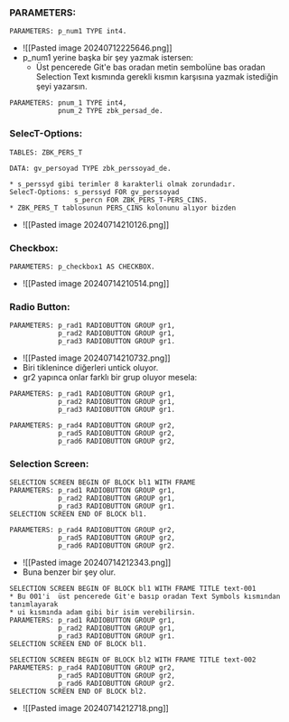### PARAMETERS:
```ABAP
PARAMETERS: p_num1 TYPE int4.
```
- ![[Pasted image 20240712225646.png]]
- p_num1 yerine başka bir şey yazmak istersen:
	- Üst pencerede Git'e bas oradan metin sembolüne bas oradan Selection Text kısmında gerekli kısmın karşısına yazmak istediğin şeyi yazarsın.

```ABAP
PARAMETERS: pnum_1 TYPE int4,
			pnum_2 TYPE zbk_persad_de.
```

### SelecT-Options:
```ABAP
TABLES: ZBK_PERS_T

DATA: gv_persoyad TYPE zbk_perssoyad_de.

* s_perssyd gibi terimler 8 karakterli olmak zorundadır.
SelecT-Options: s_perssyd FOR gv_perssoyad
				s_percn FOR ZBK_PERS_T-PERS_CINS.
* ZBK_PERS_T tablosunun PERS_CINS kolonunu alıyor bizden
```
- ![[Pasted image 20240714210126.png]]

### Checkbox:
```ABAP
PARAMETERS: p_checkbox1 AS CHECKBOX.
```
- ![[Pasted image 20240714210514.png]]

### Radio Button:
```ABAP
PARAMETERS: p_rad1 RADIOBUTTON GROUP gr1,
			p_rad2 RADIOBUTTON GROUP gr1,
			p_rad3 RADIOBUTTON GROUP gr1.
```
- ![[Pasted image 20240714210732.png]]
- Biri tiklenince diğerleri untick oluyor.
- gr2 yapınca onlar farklı bir grup oluyor mesela:
```ABAP
PARAMETERS: p_rad1 RADIOBUTTON GROUP gr1,
			p_rad2 RADIOBUTTON GROUP gr1,
			p_rad3 RADIOBUTTON GROUP gr1.

PARAMETERS: p_rad4 RADIOBUTTON GROUP gr2,
			p_rad5 RADIOBUTTON GROUP gr2,
			p_rad6 RADIOBUTTON GROUP gr2,
```

### Selection Screen:

```ABAP
SELECTION SCREEN BEGIN OF BLOCK bl1 WITH FRAME
PARAMETERS: p_rad1 RADIOBUTTON GROUP gr1,
			p_rad2 RADIOBUTTON GROUP gr1,
			p_rad3 RADIOBUTTON GROUP gr1.
SELECTION SCREEN END OF BLOCK bl1.

PARAMETERS: p_rad4 RADIOBUTTON GROUP gr2,
			p_rad5 RADIOBUTTON GROUP gr2,
			p_rad6 RADIOBUTTON GROUP gr2.
```
- ![[Pasted image 20240714212343.png]]
- Buna benzer bir şey olur.
```ABAP
SELECTION SCREEN BEGIN OF BLOCK bl1 WITH FRAME TITLE text-001
* Bu 001'i  üst pencerede Git'e basıp oradan Text Symbols kısmından tanımlayarak 
* ui kısmında adam gibi bir isim verebilirsin.
PARAMETERS: p_rad1 RADIOBUTTON GROUP gr1,
			p_rad2 RADIOBUTTON GROUP gr1,
			p_rad3 RADIOBUTTON GROUP gr1.
SELECTION SCREEN END OF BLOCK bl1.

SELECTION SCREEN BEGIN OF BLOCK bl2 WITH FRAME TITLE text-002
PARAMETERS: p_rad4 RADIOBUTTON GROUP gr2,
			p_rad5 RADIOBUTTON GROUP gr2,
			p_rad6 RADIOBUTTON GROUP gr2.
SELECTION SCREEN END OF BLOCK bl2.
```
- ![[Pasted image 20240714212718.png]]